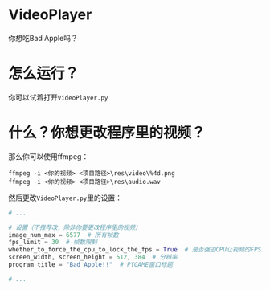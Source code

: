 # VideoPlayer
你想吃Bad Apple吗？
# 怎么运行？
你可以试着打开```VideoPlayer.py```
# 什么？你想更改程序里的视频？
那么你可以使用ffmpeg：
```
ffmpeg -i <你的视频> <项目路径>\res\video\%4d.png
ffmpeg -i <你的视频> <项目路径>\res\audio.wav
```
然后更改```VideoPlayer.py```里的设置：
```python
# ...

# 设置（不推荐改，除非你要更改程序里的视频）
image_num_max = 6577  # 所有帧数
fps_limit = 30  # 帧数限制
whether_to_force_the_cpu_to_lock_the_fps = True  # 是否强迫CPU让视频的FPS定在帧数限制的数值
screen_width, screen_height = 512, 384  # 分辨率
program_title = "Bad Apple!!"  # PYGAME窗口标题

# ...
```
